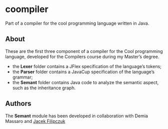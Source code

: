 # coompiler
Part of a compiler for the cool programming language written in Java.

## About
These are the first three component of a compiler for the Cool programming language, developed for the Compilers
course during my Master’s degree.

 - the **Lexer** folder contains a JFlex specification of the language’s tokens;
 - the **Parser** folder contains a JavaCup specification of the language’s grammar;
 - the **Semant** folder contains Java code to analyze the semantic aspect, such as the inheritance graph.

## Authors
The **Semant** module has been developed in collaboration with Demia Massaro and [Jacek Filipczuk](http://github.com/jacekfilipczuk)
